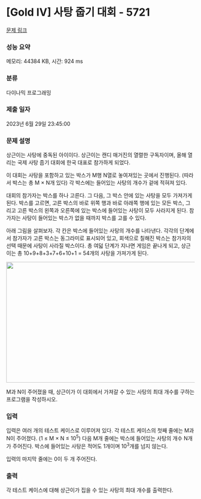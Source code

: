 # [Gold IV] 사탕 줍기 대회 - 5721 

[문제 링크](https://www.acmicpc.net/problem/5721) 

### 성능 요약

메모리: 44384 KB, 시간: 924 ms

### 분류

다이나믹 프로그래밍

### 제출 일자

2023년 6월 29일 23:45:00

### 문제 설명

<p>상근이는 사탕에 중독된 아이이다. 상근이는 캔디 매거진의 열렬한 구독자이며, 올해 열리는 국제 사탕 줍기 대회에 한국 대표로 참가하게 되었다.</p>

<p>이 대회는 사탕을 포함하고 있는 박스가 M행 N열로 놓여져있는 곳에서 진행된다. (따라서 박스는 총 M × N개 있다) 각 박스에는 들어있는 사탕의 개수가 겉에 적혀져 있다.</p>

<p>대회의 참가자는 박스를 하나 고른다. 그 다음, 그 박스 안에 있는 사탕을 모두 가져가게 된다. 박스를 고르면, 고른 박스의 바로 위쪽 행과 바로 아래쪽 행에 있는 모든 박스, 그리고 고른 박스의 왼쪽과 오른쪽에 있는 박스에 들어있는 사탕이 모두 사라지게 된다. 참가자는 사탕이 들어있는 박스가 없을 때까지 박스를 고를 수 있다.</p>

<p>아래 그림을 살펴보자. 각 칸은 박스에 들어있는 사탕의 개수를 나타낸다. 각각의 단계에서 참가자가 고른 박스는 동그라미로 표시되어 있고, 회색으로 칠해진 박스는 참가자의 선택 때문에 사탕이 사라질 박스이다. 총 여덟 단계가 지나면 게임은 끝나게 되고, 상근이는 총 10+9+8+3+7+6+10+1 = 54개의 사탕을 가져가게 된다.</p>

<p><img alt="" src="" style="height:322px; width:633px"></p>

<p>M과 N이 주어졌을 때, 상근이가 이 대회에서 가져갈 수 있는 사탕의 최대 개수를 구하는 프로그램을 작성하시오. </p>

### 입력 

 <p>입력은 여러 개의 테스트 케이스로 이루어져 있다. 각 테스트 케이스의 첫째 줄에는 M과 N이 주어졌다. (1 ≤ M × N ≤ 10<sup>5</sup>) 다음 M개 줄에는 박스에 들어있는 사탕의 개수 N개가 주어진다. 박스에 들어있는 사탕은 적어도 1개이며 10<sup>3</sup>개를 넘지 않는다.</p>

<p>입력의 마지막 줄에는 0이 두 개 주어진다.</p>

### 출력 

 <p>각 테스트 케이스에 대해 상근이가 집을 수 있는 사탕의 최대 개수를 출력한다.</p>

